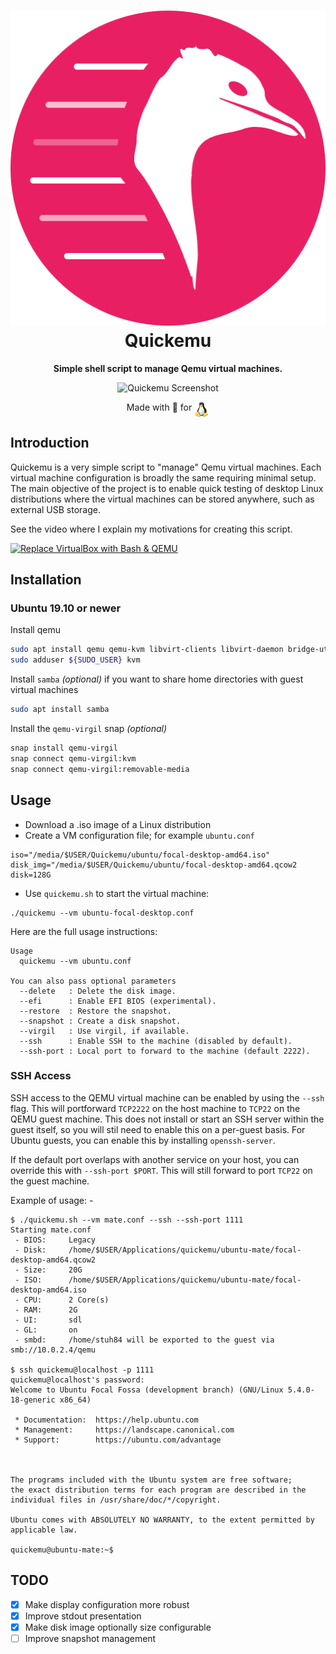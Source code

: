 <h1 align="center">
  <img src=".github/logo.png" alt="Quickemu" />
  <br />
  Quickemu
</h1>

<p align="center"><b>Simple shell script to manage Qemu virtual machines.</b></p>
<div align="center"><img src=".github/screenshot.png" alt="Quickemu Screenshot" /></div>
<p align="center">Made with 💝 for <img src="https://raw.githubusercontent.com/anythingcodes/slack-emoji-for-techies/gh-pages/emoji/tux.png" align="top" width="24" /></p>

## Introduction

Quickemu is a very simple script to "manage" Qemu virtual machines. Each virtual
machine configuration is broadly the same requiring minimal setup. The main
objective of the project is to enable quick testing of desktop Linux
distributions where the virtual machines can be stored anywhere, such as external
USB storage.

See the video where I explain my motivations for creating this script.

[![Replace VirtualBox with Bash & QEMU](https://img.youtube.com/vi/AOTYWEgw0hI/0.jpg)](https://www.youtube.com/watch?v=AOTYWEgw0hI)

## Installation

### Ubuntu 19.10 or newer

Install qemu

```bash
sudo apt install qemu qemu-kvm libvirt-clients libvirt-daemon bridge-utils ovmf
sudo adduser ${SUDO_USER} kvm
```

Install `samba` *(optional)* if you want to share home directories with guest virtual machines

```bash
sudo apt install samba
```

Install the `qemu-virgil` snap *(optional)*

```bash
snap install qemu-virgil
snap connect qemu-virgil:kvm
snap connect qemu-virgil:removable-media
```

## Usage

  * Download a .iso image of a Linux distribution
  * Create a VM configuration file; for example `ubuntu.conf`

```
iso="/media/$USER/Quickemu/ubuntu/focal-desktop-amd64.iso"
disk_img="/media/$USER/Quickemu/ubuntu/focal-desktop-amd64.qcow2
disk=128G
```

  * Use `quickemu.sh` to start the virtual machine:

```
./quickemu --vm ubuntu-focal-desktop.conf
```

Here are the full usage instructions:

```
Usage
  quickemu --vm ubuntu.conf

You can also pass optional parameters
  --delete   : Delete the disk image.
  --efi      : Enable EFI BIOS (experimental).
  --restore  : Restore the snapshot.
  --snapshot : Create a disk snapshot.
  --virgil   : Use virgil, if available.
  --ssh      : Enable SSH to the machine (disabled by default).
  --ssh-port : Local port to forward to the machine (default 2222).
```

### SSH Access

SSH access to the QEMU virtual machine can be enabled by using the `--ssh` flag. This will portforward `TCP2222` on the host machine to `TCP22` on the QEMU guest machine. This does not install or start an SSH server within the guest itself, so you will stil need to enable this on a per-guest basis. For Ubuntu guests, you can enable this by installing `openssh-server`.

If the default port overlaps with another service on your host, you can override this with `--ssh-port $PORT`. This will still forward to port `TCP22` on the guest machine.

Example of usage: -

```
$ ./quickemu.sh --vm mate.conf --ssh --ssh-port 1111
Starting mate.conf
 - BIOS:     Legacy
 - Disk:     /home/$USER/Applications/quickemu/ubuntu-mate/focal-desktop-amd64.qcow2
 - Size:     20G
 - ISO:      /home/$USER/Applications/quickemu/ubuntu-mate/focal-desktop-amd64.iso
 - CPU:      2 Core(s)
 - RAM:      2G
 - UI:       sdl
 - GL:       on
 - smbd:     /home/stuh84 will be exported to the guest via smb://10.0.2.4/qemu

$ ssh quickemu@localhost -p 1111
quickemu@localhost's password: 
Welcome to Ubuntu Focal Fossa (development branch) (GNU/Linux 5.4.0-18-generic x86_64)

 * Documentation:  https://help.ubuntu.com
 * Management:     https://landscape.canonical.com
 * Support:        https://ubuntu.com/advantage



The programs included with the Ubuntu system are free software;
the exact distribution terms for each program are described in the
individual files in /usr/share/doc/*/copyright.

Ubuntu comes with ABSOLUTELY NO WARRANTY, to the extent permitted by
applicable law.

quickemu@ubuntu-mate:~$
```

## TODO

  - [x] Make display configuration more robust
  - [x] Improve stdout presentation
  - [x] Make disk image optionally size configurable
  - [ ] Improve snapshot management
